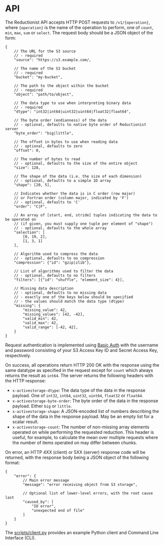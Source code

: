 # API

The Reductionist API accepts HTTP POST requests to `/v1/{operation}`, where `{operation}` is the name of the operation to perform, one of `count`, `min`, `max`, `sum` or `select`.
The request body should be a JSON object of the form:

```
{
    // The URL for the S3 source
    // - required
    "source": "https://s3.example.com/,

    // The name of the S3 bucket
    // - required
    "bucket": "my-bucket",

    // The path to the object within the bucket
    // - required
    "object": "path/to/object",

    // The data type to use when interpreting binary data
    // - required
    "dtype": "int32|int64|uint32|uint64|float32|float64",

    // The byte order (endianness) of the data
    // - optional, defaults to native byte order of Reductionist server
    "byte_order": "big|little",

    // The offset in bytes to use when reading data
    // - optional, defaults to zero
    "offset": 0,

    // The number of bytes to read
    // - optional, defaults to the size of the entire object
    "size": 128,

    // The shape of the data (i.e. the size of each dimension)
    // - optional, defaults to a simple 1D array
    "shape": [20, 5],

    // Indicates whether the data is in C order (row major)
    // or Fortran order (column major, indicated by 'F')
    // - optional, defaults to 'C'
    "order": "C|F",

    // An array of [start, end, stride] tuples indicating the data to be operated on
    // (if given, you must supply one tuple per element of "shape")
    // - optional, defaults to the whole array
    "selection": [
        [0, 19, 2],
        [1, 3, 1]
    ],

    // Algorithm used to compress the data
    // - optional, defaults to no compression
    "compression": {"id": "gzip|zlib"},

    // List of algorithms used to filter the data
    // - optional, defaults to no filters
    "filters": [{"id": "shuffle", "element_size": 4}],

    // Missing data description
    // - optional, defaults to no missing data
    // - exactly one of the keys below should be specified
    // - the values should match the data type (dtype)
    "missing": {
        "missing_value": 42,
        "missing_values": [42, -42],
        "valid_min": 42,
        "valid_max": 42,
        "valid_range": [-42, 42],
    }
}
```

Request authentication is implemented using [Basic Auth](https://en.wikipedia.org/wiki/Basic_access_authentication) with the username and password consisting of your S3 Access Key ID and Secret Access Key, respectively.

On success, all operations return HTTP 200 OK with the response using the same datatype as specified in the request except for `count` which always returns the result as `int64`.
The server returns the following headers with the HTTP response:

* `x-activestorage-dtype`: The data type of the data in the response payload. One of `int32`, `int64`, `uint32`, `uint64`, `float32` or `float64`.
* `x-activestorage-byte-order`: The byte order of the data in the response payload. Either `big` or `little`.
* `x-activestorage-shape`: A JSON-encoded list of numbers describing the shape of the data in the response payload. May be an empty list for a scalar result.
* `x-activestorage-count`: The number of non-missing array elements operated on while performing the requested reduction. This header is useful, for example, to calculate the mean over multiple requests where the number of items operated on may differ between chunks.

On error, an HTTP 4XX (client) or 5XX (server) response code will be returned, with the response body being a JSON object of the following format:

```
{
    "error": {
        // Main error message
        "message": "error receiving object from S3 storage",

        // Optional list of lower-level errors, with the root cause last
        "caused_by": [
            "IO error",
            "unexpected end of file"
        ]
    }
}
```

The [scripts/client.py](https://github.com/stackhpc/reductionist-rs/blob/main/scripts/client.py) provides an example Python client and Command Line Interface (CLI).
